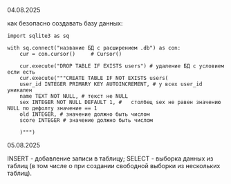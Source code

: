 
04.08.2025

как безопасно создавать базу данных:

	import sqlite3 as sq

	with sq.connect("название БД с расширением .db") as con:
		cur = con.cursor()     # Cursor()

		cur.execute("DROP TABLE IF EXISTS users") # удаление БД с условием если есть
		cur.execute("""CREATE TABLE IF NOT EXISTS users(
		user_id INTEGER PRIMARY KEY AUTOINCREMENT, # у всех user_id уникален
		name TEXT NOT NULL, # текст не NULL
		sex INTEGER NOT NULL DEFAULT 1, # 	столбец sex не равен значению NULL по дефолту значение == 1
		old INTEGER, # значение должно быть числом
		score INTEGER # значение должно быть числом
		
		)""")

05.08.2025

INSERT - добавление записи в таблицу;
SELECT - выборка данных из таблиц (в том числе о при создании свободной выборки из нескольких таблиц).